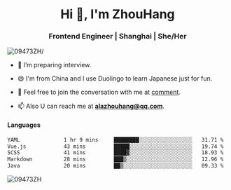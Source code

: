 <h1 align="center">Hi 👋, I'm ZhouHang</h1>

<h3 align="center">Frontend Engineer | Shanghai | She/Her</h3>
<p align="left"> <img src=https://komarev.com/ghpvc/?username=09473ZH alt=09473ZH/> </p>


- 🤔 I’m preparing interview.
  
- 😄 I'm from China and I use Duolingo to learn Japanese just for fun.
  
- 🐨 Feel free to join the conversation with me at [comment](https://github.com/09473ZH/comment/discussions).

- 📫 Also U can reach me at **alazhouhang@qq.com**.


<h4 align="left">Languages</h4>
<!--START_SECTION:waka-->

```txt
YAML              1 hr 9 mins     ████████░░░░░░░░░░░░░░░░░   31.71 %
Vue.js            43 mins         █████░░░░░░░░░░░░░░░░░░░░   19.74 %
SCSS              41 mins         ████▓░░░░░░░░░░░░░░░░░░░░   18.93 %
Markdown          28 mins         ███▒░░░░░░░░░░░░░░░░░░░░░   12.96 %
Java              20 mins         ██▒░░░░░░░░░░░░░░░░░░░░░░   09.33 %
```

<!--END_SECTION:waka-->

<p align="left"> <img src=https://github-readme-stats.vercel.app/api?username=09473ZH&show_icons=true alt=09473ZH /> </p>
